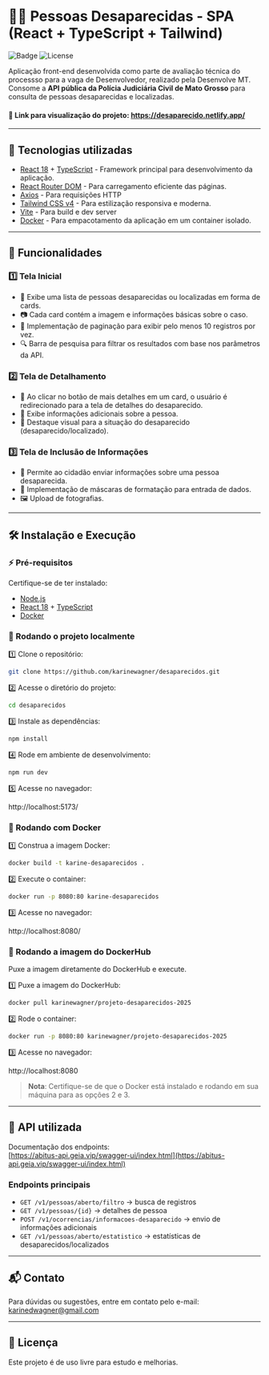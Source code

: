 # 👮‍♀️ Pessoas Desaparecidas - SPA (React + TypeScript + Tailwind)

![Badge](https://img.shields.io/badge/Status-Desenvolvimento%20Concluído-green) ![License](https://img.shields.io/badge/License-MIT-blue)

Aplicação front-end desenvolvida como parte de avaliação técnica do processso para a vaga de Desenvolvedor, realizado pela Desenvolve MT. Consome a **API pública da Polícia Judiciária Civil de Mato Grosso** para consulta de pessoas desaparecidas e localizadas.

#### 🔗 Link para visualização do projeto: https://desaparecido.netlify.app/

---

## 🚀 Tecnologias utilizadas

- [React 18](https://react.dev/) + [TypeScript](https://www.typescriptlang.org/) - Framework principal para desenvolvimento da aplicação.
- [React Router DOM](https://reactrouter.com/) - Para carregamento eficiente das páginas.
- [Axios](https://axios-http.com/) - Para requisições HTTP
- [Tailwind CSS v4](https://tailwindcss.com/) - Para estilização responsiva e moderna.
- [Vite](https://vitejs.dev/) - Para build e dev server
- [Docker](https://www.docker.com/) - Para empacotamento da aplicação em um container isolado.

---

## 📌 Funcionalidades

### 1️⃣ Tela Inicial
- 📌 Exibe uma lista de pessoas desaparecidas ou localizadas em forma de cards.
- 📷 Cada card contém a imagem e informações básicas sobre o caso.
- 🔄 Implementação de paginação para exibir pelo menos 10 registros por vez.
- 🔍 Barra de pesquisa para filtrar os resultados com base nos parâmetros da API.

### 2️⃣ Tela de Detalhamento
- 🔗 Ao clicar no botão de mais detalhes em um card, o usuário é redirecionado para a tela de detalhes do desaparecido.
- 📝 Exibe informações adicionais sobre a pessoa.
- 🎨 Destaque visual para a situação do desaparecido (desaparecido/localizado).

### 3️⃣ Tela de Inclusão de Informações
- 📨 Permite ao cidadão enviar informações sobre uma pessoa desaparecida.
- 🔢 Implementação de máscaras de formatação para entrada de dados.
- 🖼 Upload de fotografias.

---
## 🛠 Instalação e Execução

### ⚡ Pré-requisitos
Certifique-se de ter instalado:
- [Node.js](https://nodejs.org/)
- [React 18](https://react.dev/) + [TypeScript](https://www.typescriptlang.org/)
- [Docker](https://www.docker.com/)

### 🔧 Rodando o projeto localmente

1️⃣ Clone o repositório:
```bash
git clone https://github.com/karinewagner/desaparecidos.git
```
2️⃣ Acesse o diretório do projeto:
```bash
cd desaparecidos
```
3️⃣ Instale as dependências:
```bash
npm install
```
4️⃣ Rode em ambiente de desenvolvimento:
```bash
npm run dev
```
5️⃣ Acesse no navegador:

http://localhost:5173/


### 🐳 Rodando com Docker
1️⃣ Construa a imagem Docker:
```bash
docker build -t karine-desaparecidos .
```

2️⃣ Execute o container:
```bash
docker run -p 8080:80 karine-desaparecidos
```

3️⃣ Acesse no navegador:

http://localhost:8080/


### 🐳 Rodando a imagem do DockerHub
Puxe a imagem diretamente do DockerHub e execute.

1️⃣ Puxe a imagem do DockerHub:
   ```bash
   docker pull karinewagner/projeto-desaparecidos-2025
   ```
2️⃣ Rode o container:
   ```bash
   docker run -p 8080:80 karinewagner/projeto-desaparecidos-2025
   ```
3️⃣ Acesse no navegador: 

http://localhost:8080

> **Nota**: Certifique-se de que o Docker está instalado e rodando em sua máquina para as opções 2 e 3.

---
## 🔗 API utilizada

Documentação dos endpoints:  
[https://abitus-api.geia.vip/swagger-ui/index.html](https://abitus-api.geia.vip/swagger-ui/index.html)

### Endpoints principais
- `GET /v1/pessoas/aberto/filtro` → busca de registros
- `GET /v1/pessoas/{id}` → detalhes de pessoa
- `POST /v1/ocorrencias/informacoes-desaparecido` → envio de informações adicionais
- `GET /v1/pessoas/aberto/estatistico` → estatísticas de desaparecidos/localizados

---
## **📬 Contato**

Para dúvidas ou sugestões, entre em contato pelo e-mail: [karinedwagner@gmail.com](mailto:karinedwagner@gmail.com)

---
## **📜 Licença**
Este projeto é de uso livre para estudo e melhorias.
